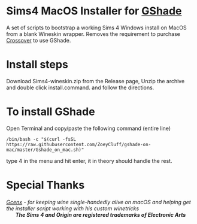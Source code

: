 # Sims4 MacOS Installer for [GShade](https://gposers.com/gshade/)
A set of scripts to bootstrap a working Sims 4 Windows install on MacOS from a blank Wineskin wrapper. Removes the requirement to purchase [Crossover](https://www.codeweavers.com/crossover#mac) to use GShade.

# Install steps
Download Sims4-wineskin.zip from the Release page, Unzip the archive and double click install.command.
and follow the directions.

# To install GShade
Open Terminal and copy/paste the following command (entire line)
```
/bin/bash -c "$(curl -fsSL https://raw.githubusercontent.com/ZoeyCluff/gshade-on-mac/master/Gshade_on_mac.sh)"
```
type 4 in the menu and hit enter, it in theory should handle the rest.

# Special Thanks
<h6><a href="https://github.com/Gcenx">Gcenx</a> - for keeping wine single-handedly alive on macOS and helping get the installer script working with his custom winetricks<br>

<div align="center"><b>The Sims 4 and Origin are registered trademarks of Electronic Arts</b></div>
